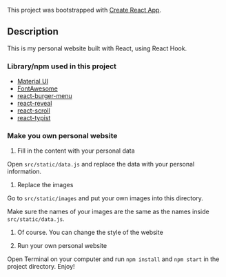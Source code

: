 This project was bootstrapped with [Create React App](https://github.com/facebook/create-react-app).

## Description

This is my personal website built with React, using React Hook.

### Library/npm used in this project

* [Material UI](https://material-ui.com/)
* [FontAwesome](https://github.com/FortAwesome/react-fontawesome)
* [react-burger-menu](https://github.com/negomi/react-burger-menu)
* [react-reveal](https://github.com/rnosov/react-reveal)
* [react-scroll](https://github.com/fisshy/react-scroll)
* [react-typist](https://github.com/jstejada/react-typist)

### Make you own personal website

1. Fill in the content with your personal data

Open `src/static/data.js` and replace the data with your personal information.

1. Replace the images

Go to `src/static/images` and put your own images into this directory.

Make sure the names of your images are the same as the names inside `src/static/data.js`.

1. Of course. You can change the style of the website

1. Run your own personal website

Open Terminal on your computer and run `npm install` and `npm start` in the project directory. Enjoy!

